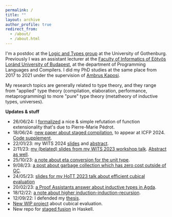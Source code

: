```yaml
---
permalink: /
title: ""
layout: archive
author_profile: true
redirect_from:
  - /about/
  - /about.html
---
```


I'm a postdoc at the [Logic and Types
group](https://www.gu.se/en/about/find-organisation/logic-and-types-lt) at the
University of Gothenburg. Previously I was an assistant lecturer at the [Faculty
of Informatics of Eötvös Loránd University of
Budapest](https://www.inf.elte.hu/en/), at the department of Programming
Languages and Compilers. I did my PhD studies at the same place from 2017 to
2021 under the supervision of [Ambrus Kaposi](https://akaposi.github.io/).

My research topics are generally related to type theory, and they range from
"applied" type theory (compilation, elaboration, performance, metaprogramming)
to more "pure" type theory (metatheory of inductive types, universes).

**Updates & stuff**

- 26/06/24: I [formalized](https://github.com/AndrasKovacs/antifunext) a nice & simple refutation of function extensionality that's due to Pierre-Marie Pédrot.
- 18/06/24: [new paper about staged compilation](pdfs/2ltt_icfp24.pdf), to appear at ICFP 2024. [Code supplement](https://github.com/AndrasKovacs/staged/tree/main/icfp24paper/supplement).
- 22/01/23: my WITS 2024 [slides](pdfs/wits24prez.pdf) and [abstract](pdfs/wits24abstract.pdf).
- 2/11/23: [my (belated) slides from my WITS 2023 workshop talk](pdfs/wits23prez.pdf). [Abstract as well](pdfs/wits23abstract.pdf).
- 25/10/23: [a note about eta conversion for the unit type](https://gist.github.com/AndrasKovacs/f268c0311437f7a8759d5bac57495f8b).
- 9/08/23: [a post about garbage collection which has zero cost outside of GC](https://gist.github.com/AndrasKovacs/fc9e20b0976b7e236b5899fde8f5c95d).
- 24/05/23: [slides for my HoTT 2023 talk about efficient cubical evaluation](pdfs/hott23prez.pdf)
- 20/02/23: [a Proof Assistants answer about inductive types in Agda](https://proofassistants.stackexchange.com/a/2002/72).
- 18/12/22: [a note about higher induction-induction-recursion](https://gist.github.com/AndrasKovacs/16ce01ad516b3f757ff5d88276f1c515).
- 12/09/22: I defended my [thesis](pdfs/phdthesis_compact.pdf).
- [New WIP project](https://github.com/AndrasKovacs/cubeval) about cubical evaluation.
- New repo for [staged fusion](https://github.com/AndrasKovacs/staged-fusion) in Haskell.
